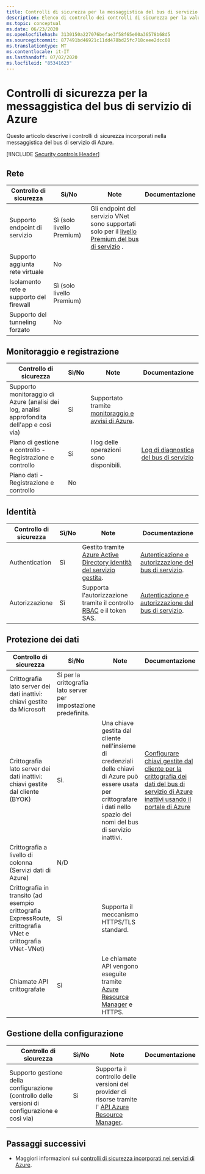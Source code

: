 ```yaml
---
title: Controlli di sicurezza per la messaggistica del bus di servizio di Azure
description: Elenco di controllo dei controlli di sicurezza per la valutazione della messaggistica del bus di servizio di Azure
ms.topic: conceptual
ms.date: 06/23/2020
ms.openlocfilehash: 3130150a227076befae3f58f65e00a36578b68d5
ms.sourcegitcommit: 877491bd46921c11dd478bd25fc718ceee2dcc08
ms.translationtype: MT
ms.contentlocale: it-IT
ms.lasthandoff: 07/02/2020
ms.locfileid: "85341623"
---
```

# <a name="security-controls-for-azure-service-bus-messaging"></a>Controlli di sicurezza per la messaggistica del bus di servizio di Azure

Questo articolo descrive i controlli di sicurezza incorporati nella messaggistica del bus di servizio di Azure.

[!INCLUDE [Security controls Header](../../includes/security-controls-header.md)]

## <a name="network"></a>Rete

| Controllo di sicurezza | Sì/No | Note | Documentazione |
|---|---|--|--|
| Supporto endpoint di servizio| Sì (solo livello Premium) | Gli endpoint del servizio VNet sono supportati solo per il [livello Premium del bus di servizio](service-bus-premium-messaging.md) . |  |
| Supporto aggiunta rete virtuale| No | |  |
| Isolamento rete e supporto del firewall| Sì (solo livello Premium) |  |  |
| Supporto del tunneling forzato| No |  |  |

## <a name="monitoring--logging"></a>Monitoraggio e registrazione

| Controllo di sicurezza | Sì/No | Note| Documentazione |
|---|---|--|--|
| Supporto monitoraggio di Azure (analisi dei log, analisi approfondita dell'app e così via)| Sì | Supportato tramite [monitoraggio e avvisi di Azure](service-bus-metrics-azure-monitor.md). |  |
| Piano di gestione e controllo - Registrazione e controllo| Sì | I log delle operazioni sono disponibili.  | [Log di diagnostica del bus di servizio](service-bus-diagnostic-logs.md) |
| Piano dati - Registrazione e controllo| No |  |

## <a name="identity"></a>Identità

| Controllo di sicurezza | Sì/No | Note| Documentazione |
|---|---|--|--|
| Authentication| Sì | Gestito tramite [Azure Active Directory identità del servizio gestita](service-bus-managed-service-identity.md).| [Autenticazione e autorizzazione del bus di servizio](service-bus-authentication-and-authorization.md). |
| Autorizzazione| Sì | Supporta l'autorizzazione tramite il controllo [RBAC](authenticate-application.md) e il token SAS. | [Autenticazione e autorizzazione del bus di servizio](service-bus-authentication-and-authorization.md). |

## <a name="data-protection"></a>Protezione dei dati

| Controllo di sicurezza | Sì/No | Note | Documentazione |
|---|---|--|--|
| Crittografia lato server dei dati inattivi: chiavi gestite da Microsoft |  Sì per la crittografia lato server per impostazione predefinita. |  |  |
| Crittografia lato server dei dati inattivi: chiavi gestite dal cliente (BYOK) | Sì. | Una chiave gestita dal cliente nell'insieme di credenziali delle chiavi di Azure può essere usata per crittografare i dati nello spazio dei nomi del bus di servizio inattivi. | [Configurare chiavi gestite dal cliente per la crittografia dei dati del bus di servizio di Azure inattivi usando il portale di Azure](configure-customer-managed-key.md)  |
| Crittografia a livello di colonna (Servizi dati di Azure)| N/D | |   |
| Crittografia in transito (ad esempio crittografia ExpressRoute, crittografia VNet e crittografia VNet-VNet)| Sì | Supporta il meccanismo HTTPS/TLS standard. |   |
| Chiamate API crittografate| Sì | Le chiamate API vengono eseguite tramite [Azure Resource Manager](../azure-resource-manager/index.yml) e HTTPS. |   |

## <a name="configuration-management"></a>Gestione della configurazione

| Controllo di sicurezza | Sì/No | Note| Documentazione |
|---|---|--|--|
| Supporto gestione della configurazione (controllo delle versioni di configurazione e così via)| Sì | Supporta il controllo delle versioni del provider di risorse tramite l' [API Azure Resource Manager](/rest/api/resources/).|   |

## <a name="next-steps"></a>Passaggi successivi

- Maggiori informazioni sui [controlli di sicurezza incorporati nei servizi di Azure](../security/fundamentals/security-controls.md).
